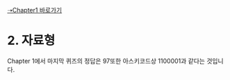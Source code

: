 [➝Chapter1 바로가기](/MATLAB/ProgrammingBackGround.md)

# 2. 자료형
Chapter 1에서 마지막 퀴즈의 정답은 97또한 아스키코드상 1100001과 같다는 것입니다.

